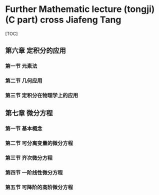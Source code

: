 # Further Mathematic lecture (tongji) (C part) cross Jiafeng Tang

[TOC]



## 第六章 定积分的应用

### 第一节 元素法

### 第二节 几何应用

### 第三节 定积分在物理学上的应用

## 第七章 微分方程

### 第一节 基本概念

### 第二节 可分离变量的微分方程

### 第三节 齐次微分方程

### 第四节 一阶线性微分方程

### 第五节 可降阶的高阶微分方程

